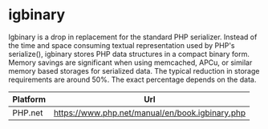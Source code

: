 # igbinary

Igbinary is a drop in replacement for the standard PHP serializer. Instead of the time and space consuming textual representation used by PHP's serialize(), igbinary stores PHP data structures in a compact binary form. Memory savings are significant when using memcached, APCu, or similar memory based storages for serialized data. The typical reduction in storage requirements are around 50%. The exact percentage depends on the data.

| Platform | Url                                                              |
|----------|------------------------------------------------------------------|
| PHP.net  | https://www.php.net/manual/en/book.igbinary.php                  |
